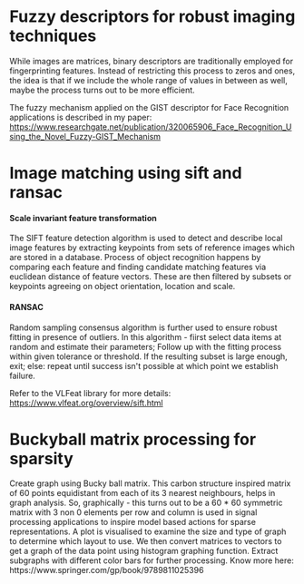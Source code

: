 <h1> Fuzzy descriptors for robust imaging techniques </h1>

While images are matrices, binary descriptors are traditionally employed for fingerprinting features. Instead of restricting this process to zeros and ones, the idea is that if we include the whole range of values in between as well, maybe the process turns out to be more efficient. 

The fuzzy mechanism applied on the GIST descriptor for Face Recognition applications is described in my paper: 
https://www.researchgate.net/publication/320065906_Face_Recognition_Using_the_Novel_Fuzzy-GIST_Mechanism

<h1> Image matching using sift and ransac </h1>
<h4> Scale invariant feature transformation </h4>
The SIFT feature detection algorithm is used to detect and describe local image features by extracting keypoints from sets of reference images which are stored in a database. Process of object recognition happens by comparing each feature and finding candidate matching features via euclidean distance of feature vectors. These are then filtered by subsets or keypoints agreeing on object orientation, location and scale. 

<h4> RANSAC </h4>
Random sampling consensus algorithm is further used to ensure robust fitting in presence of outliers. In this algorithm - fiirst select data items at random and estimate their parameters; Follow up with the fitting process within given tolerance or threshold. If the resulting subset is large enough, exit; else: repeat until success isn't possible at which point we establish failure. 

Refer to the VLFeat library for more details: https://www.vlfeat.org/overview/sift.html

<h1> Buckyball matrix processing for sparsity </h1>
Create graph using Bucky ball matrix. This carbon structure inspired matrix of 60 points equidistant from each of its 3 nearest neighbours, helps in graph analysis. So, graphically - this turns out to be a 60 * 60 symmetric matrix with 3 non 0 elements per row and column is used in signal processing applications to inspire model based actions for sparse representations. A plot is visualised to examine the size and type of graph to determine which layout to use. We then convert matrices to vectors to get a graph of the data point using histogram graphing function. Extract subgraphs with different color bars for further processing. 
Know more here: https://www.springer.com/gp/book/9789811025396
